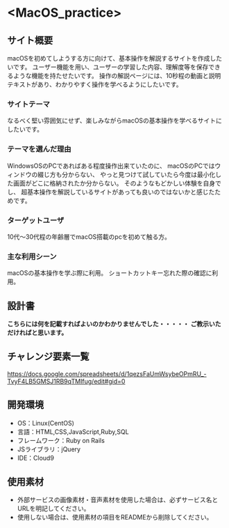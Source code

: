 # <MacOS_practice>

## サイト概要
macOSを初めてしようする方に向けて、基本操作を解説するサイトを作成したいです。
ユーザー機能を用い、ユーザーの学習した内容、理解度等を保存できるような機能を持たせたいです。
操作の解説ページには、10秒程の動画と説明テキストがあり、わかりやすく操作を学べるようにしたいです。

### サイトテーマ
なるべく堅い雰囲気にせず、楽しみながらmacOSの基本操作を学べるサイトにしたいです。

### テーマを選んだ理由
WindowsOSのPCであればある程度操作出来ていたのに、
macOSのPCではウィンドウの綴じ方も分からない、
やっと見つけて試していたら今度は最小化した画面がどこに格納されたか分からない。
そのようなもどかしい体験を自身でし、
超基本操作を解説しているサイトがあっても良いのではないかと感じたためです。

### ターゲットユーザ
10代〜30代程の年齢層でmacOS搭載のpcを初めて触る方。

### 主な利用シーン
macOSの基本操作を学ぶ際に利用。
ショートカットキー忘れた際の確認に利用。

## 設計書
__こちらには何を記載すればよいのかわかりませんでした・・・・・__
__ご教示いただければと思います。__

## チャレンジ要素一覧
<https://docs.google.com/spreadsheets/d/1qezsFaUmWsybeOPmRU_-TvyF4LB5GMSJ1RB9qTMIfug/edit#gid=0>

## 開発環境
- OS：Linux(CentOS)
- 言語：HTML,CSS,JavaScript,Ruby,SQL
- フレームワーク：Ruby on Rails
- JSライブラリ：jQuery
- IDE：Cloud9

## 使用素材
- 外部サービスの画像素材・音声素材を使用した場合は、必ずサービス名とURLを明記してください。
- 使用しない場合は、使用素材の項目をREADMEから削除してください。
